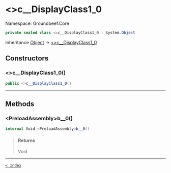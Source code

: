 # &lt;&gt;c__DisplayClass1_0

Namespace: Groundbeef.Core

```csharp
private sealed class <>c__DisplayClass1_0 : System.Object
```

Inheritance [Object](https://docs.microsoft.com/en-us/dotnet/api/system.object) → [&lt;&gt;c__DisplayClass1_0]({}c__DisplayClass1_0.md)

## Constructors

### &lt;&gt;c__DisplayClass1_0()

```csharp
public <>c__DisplayClass1_0()
```

> 

---

## Methods

### &lt;PreloadAssembly&gt;b__0()

```csharp
internal Void <PreloadAssembly>b__0()
```

> #### Returns
> 
> Void<br>
> 

---

[`< Index`](..\index.md)
